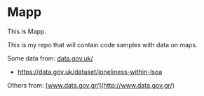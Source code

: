 # Mapp

This is Mapp.

This is my repo that will contain code samples with data on maps.

Some data from: [data.gov.uk/](https://data.gov.uk/)

* https://data.gov.uk/dataset/loneliness-within-lsoa

Others from: [www.data.gov.gr/](http://www.data.gov.gr/)
